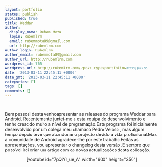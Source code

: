 ```yaml
---
layout: portfolio
status: publish
published: true
title: Weddar
author:
  display_name: Rubem Mota
  login: Rubemlrm
  email: rubemmota89@gmail.com
  url: http://rubemlrm.com
author_login: Rubemlrm
author_email: rubemmota89@gmail.com
author_url: http://rubemlrm.com
wordpress_id: 765
wordpress_url: http://rubemlrm.com/?post_type=portfolio&#038;p=765
date: '2013-03-11 22:45:11 +0000'
date_gmt: '2013-03-11 22:45:11 +0000'
categories: []
tags: []
comments: []
---
```

<p>&nbsp;</p>
<p>Bem pessoal desta venhoapresentar as releases do programa Weddar para Android. Recentemente juntei-me a esta equipa de desenvolvimento e tenho crescido muito a nível de programação<img title="Mais..." alt="" src="http://rubemlrm.com/wp-includes/js/tinymce/plugins/wordpress/img/trans.gif" />.Este programa foi inicialmente desenvolvido por um colega meu chamado Pedro Veloso , mas algum tempo depois teve que abandonar o projecto devido a vida profissional.Mas a comunidade de Android agradece-lhe por este trabalho.Feitas as apresentações, vou apresentar o changelog desta versão .E sempre que possível irei criar um artigo com as novas actualizações desta aplicação.</p>
<p style="text-align: center;"> [youtube id="7pQiYr_ue_A" width="600" height="350"]</p></p>
